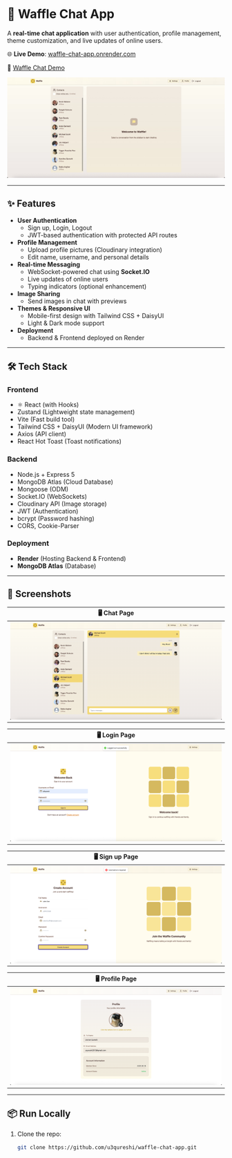 # 🧇 Waffle Chat App
A **real-time chat application** with user authentication, profile management, theme customization, and live updates of online users.  

🌐 **Live Demo**: [waffle-chat-app.onrender.com](https://waffle-chat-app.onrender.com)  

🎥 [Waffle Chat Demo](https://youtu.be/fOUspyVp_eo)

[![Watch the video](readme/landing.jpeg)](https://youtu.be/fOUspyVp_eo)

--------------

## ✨ Features

- **User Authentication**
  - Sign up, Login, Logout
  - JWT-based authentication with protected API routes
- **Profile Management**
  - Upload profile pictures (Cloudinary integration)
  - Edit name, username, and personal details
- **Real-time Messaging**
  - WebSocket-powered chat using **Socket.IO**
  - Live updates of online users
  - Typing indicators (optional enhancement)
- **Image Sharing**
  - Send images in chat with previews
- **Themes & Responsive UI**
  - Mobile-first design with Tailwind CSS + DaisyUI
  - Light & Dark mode support
- **Deployment**
  - Backend & Frontend deployed on Render

---

## 🛠️ Tech Stack

### Frontend
- ⚛️ React (with Hooks)
- Zustand (Lightweight state management)
- Vite (Fast build tool)
- Tailwind CSS + DaisyUI (Modern UI framework)
- Axios (API client)
- React Hot Toast (Toast notifications)

### Backend
- Node.js + Express 5
- MongoDB Atlas (Cloud Database)
- Mongoose (ODM)
- Socket.IO (WebSockets)
- Cloudinary API (Image storage)
- JWT (Authentication)
- bcrypt (Password hashing)
- CORS, Cookie-Parser

### Deployment
- **Render** (Hosting Backend & Frontend)
- **MongoDB Atlas** (Database)

---

## 📸 Screenshots

| 🖥 Chat Page | 
|-----------|
| ![Chat Page](readme/chat.jpeg) |

| 🖥 Login Page | 
|-----------|
| ![Login Page](readme/login.jpeg) |

| 🖥 Sign up Page | 
|-----------|
| ![Signup Page](readme/signin.jpeg) |

| 🖥 Profile Page | 
|-----------|
| ![Profile Page](readme/profile.jpeg) |
---

## 📦 Run Locally

1. Clone the repo:
   ```bash
   git clone https://github.com/u3qureshi/waffle-chat-app.git
